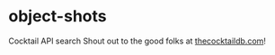 # object-shots
Cocktail API search
Shout out to the good folks at [thecocktaildb.com](https://www.thecocktaildb.com)!
